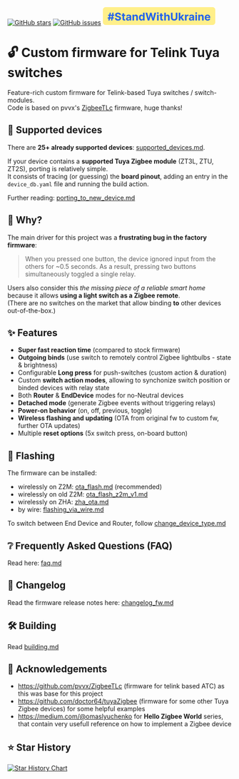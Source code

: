 [![GitHub stars](https://img.shields.io/github/stars/romasku/tuya-zigbee-switch.svg)](https://github.com/romasku/tuya-zigbee-switch/stargazers)
[![GitHub issues](https://img.shields.io/github/issues/romasku/tuya-zigbee-switch.svg)](https://github.com/romasku/tuya-zigbee-switch/issues)
[![StandWithUkraine](https://raw.githubusercontent.com/vshymanskyy/StandWithUkraine/main/badges/StandWithUkraine.svg)](https://github.com/vshymanskyy/StandWithUkraine/blob/main/docs/README.md)

# 🔓 Custom firmware for Telink Tuya switches

Feature-rich custom firmware for Telink-based Tuya switches / switch-modules.  
Code is based on pvvx's [ZigbeeTLc](https://github.com/pvvx/ZigbeeTLc) firmware, huge thanks!

## 🔌 Supported devices

There are **25+ already supported devices**: [supported_devices.md](./docs/supported_devices.md).  
  
If your device contains a **supported Tuya Zigbee module** (ZT3L, ZTU, ZT2S), porting is relatively simple.  
It consists of tracing (or guessing) the **board pinout**, adding an entry in the `device_db.yaml` file and running the build action. 

Further reading: [porting_to_new_device.md](./docs/porting_to_new_device.md)

## 🤔 Why?

The main driver for this project was a **frustrating bug in the factory firmware**:  
> When you pressed one button, the device ignored input from the others for ~0.5 seconds. As a result, pressing two buttons simultaneously toggled a single relay.

Users also consider this *the missing piece of a reliable smart home* because it allows **using a light switch as a Zigbee remote**.  
(There are no switches on the market that allow binding **to** other devices out-of-the-box.) 

## ✨ Features

- **Super fast reaction time** (compared to stock firmware)
- **Outgoing binds** (use switch to remotely control Zigbee lightbulbs - state & brightness)
- Configurable **Long press** for push-switches (custom action & duration)
- Custom **switch action modes**, allowing to synchonize switch position or binded devices with relay state
- Both **Router** & **EndDevice** modes for no-Neutral devices
- **Detached mode** (generate Zigbee events without triggering relays)
- **Power-on behavior** (on, off, previous, toggle)
- **Wireless flashing and updating** (OTA from original fw to custom fw, further OTA updates)
- Multiple **reset options** (5x switch press, on-board button)

## 📲 Flashing

The firmware can be installed:
- wirelessly on Z2M: [ota_flash.md](./docs/ota_flash.md) (recommended)
- wirelessly on old Z2M: [ota_flash_z2m_v1.md](./docs/ota_flash_z2m_v1.md)
- wirelessly on ZHA: [zha_ota.md](./docs/zha_ota.md)
- by wire: [flashing_via_wire.md](./docs/flashing_via_wire.md)

To switch between End Device and Router, follow [change_device_type.md](./docs/change_device_type.md)

## ❔ Frequently Asked Questions (FAQ)

Read here: [faq.md](./docs/faq.md)

## 📝 Changelog

Read the firmware release notes here: [changelog_fw.md](./docs/changelog_fw.md)

## 🛠️ Building

Read [building.md](./docs/building.md)

## 🙏 Acknowledgements

- https://github.com/pvvx/ZigbeeTLc (firmware for telink based ATC) as this was base for this project
- https://github.com/doctor64/tuyaZigbee (firmware for some other Tuya Zigbee devices) for some helpful examples
- https://medium.com/@omaslyuchenko for **Hello Zigbee World** series, that contain very usefull reference on how to implement a Zigbee device 

## ⭐ Star History

<a href="https://www.star-history.com/#romasku/tuya-zigbee-switch&Date">
 <picture>
   <source media="(prefers-color-scheme: dark)" srcset="https://api.star-history.com/svg?repos=romasku/tuya-zigbee-switch&type=Date&theme=dark" />
   <source media="(prefers-color-scheme: light)" srcset="https://api.star-history.com/svg?repos=romasku/tuya-zigbee-switch&type=Date" />
   <img alt="Star History Chart" src="https://api.star-history.com/svg?repos=romasku/tuya-zigbee-switch&type=Date" />
 </picture>
</a>
